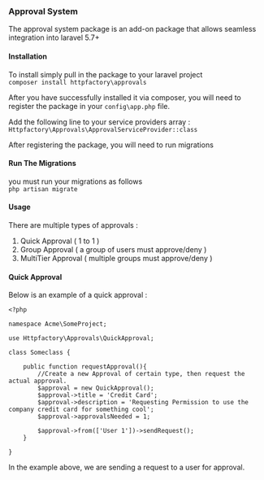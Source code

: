 ### Approval System  
The approval system package is an add-on package that allows seamless integration into laravel 5.7+

#### Installation  
To install simply pull in the package to your laravel project  
`composer install httpfactory\approvals`  
  
After you have successfully installed it via composer, you will need to  
register the package in your `config\app.php` file.  
  
Add the following line to your service providers array :  
`Httpfactory\Approvals\ApprovalServiceProvider::class`  
  
After registering the package, you will need to run migrations

#### Run The Migrations  
you must run your migrations as follows  
`php artisan migrate`

#### Usage  
There are multiple types of approvals :  
  
  1. Quick Approval ( 1 to 1 )
  2. Group Approval ( a group of users must approve/deny )
  3. MultiTier Approval ( multiple groups must approve/deny )
  
  
#### Quick Approval  
Below is an example of a quick approval :  

```
<?php

namespace Acme\SomeProject;

use Httpfactory\Approvals\QuickApproval;

class Someclass {
    
    public function requestApproval(){
        //Create a new Approval of certain type, then request the actual approval.
        $approval = new QuickApproval();
        $approval->title = 'Credit Card';
        $approval->description = 'Requesting Permission to use the company credit card for something cool';
        $approval->approvalsNeeded = 1;

        $approval->from(['User 1'])->sendRequest();
    }

}
```  
  
In the example above, we are sending a request to a user for approval.
  
